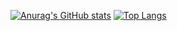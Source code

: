 [![Anurag's GitHub stats](https://github-readme-stats.vercel.app/api?username=Shyrx&count_private=true&show_icons=true&theme=tokyonight)](https://github.com/anuraghazra/github-readme-stats)
[![Top Langs](https://github-readme-stats.vercel.app/api/top-langs/?username=Shyrx&layout=compact)](https://github.com/anuraghazra/github-readme-stats)
